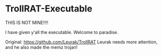 # TrollRAT-Executable
THIS IS NOT MINE!!!!

I have given y'all the executable.
Welcome to paradise.

Original: https://github.com/Leurak/TrollRAT
Leurak needs more attention, and he also made the memz trojan!
